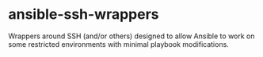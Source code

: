 # ansible-ssh-wrappers
Wrappers around SSH (and/or others) designed to allow Ansible to work on some restricted environments with minimal playbook modifications.
